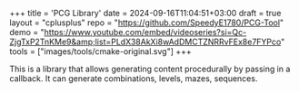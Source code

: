 +++
title = 'PCG Library'
date = 2024-09-16T11:04:51+03:00
draft = true
layout = "cplusplus"
repo = "https://github.com/SpeedyE1780/PCG-Tool"
demo = "https://www.youtube.com/embed/videoseries?si=Qc-ZjgTxP2TnKMe9&amp;list=PLdX38AkXi8wAdDMCTZNRRvFEx8e7FYPco"
tools = ["images/tools/cmake-original.svg"]
+++

This is a library that allows generating content procedurally by passing in a callback.
It can generate combinations, levels, mazes, sequences.
